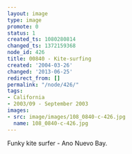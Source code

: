 ```yaml
---
layout: image
type: image
promote: 0
status: 1
created_ts: 1080280814
changed_ts: 1372159368
node_id: 426
title: 00840 - Kite-surfing
created: '2004-03-26'
changed: '2013-06-25'
redirect_from: []
permalink: "/node/426/"
tags:
- California
- 2003/09 - September 2003
images:
- src: image/images/108_0840-c-426.jpg
  name: 108_0840-c-426.jpg
---
```

Funky kite surfer - Ano Nuevo Bay.

